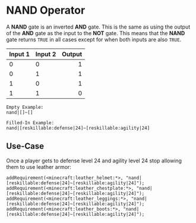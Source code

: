 # NAND Operator

A **NAND** gate is an inverted **AND** gate. This is the same as using the output of the **AND** gate as the input to the **NOT** gate. This means that the **NAND** gate returns `TRUE` in all cases except for when both inputs are also `TRUE`.

| Input 1 | Input 2 | Output |
| ------- | ------- | ------:|
| 0       | 0       |      1 |
| 0       | 1       |      1 |
| 1       | 0       |      1 |
| 1       | 1       |      0 |

    Empty Example:
    nand|[]~[]
    
    Filled-In Example:
    nand|[reskillable:defense|24]~[reskillable:agility|24]
    

## Use-Case

Once a player gets to defense level 24 and agility level 24 stop allowing them to use leather armor:

```zenscript
addRequirement(<minecraft:leather_helmet:*>, "nand|[reskillable:defense|24]~[reskillable:agility|24]");
addRequirement(<minecraft:leather_chestplate:*>, "nand|[reskillable:defense|24]~[reskillable:agility|24]");
addRequirement(<minecraft:leather_leggings:*>, "nand|[reskillable:defense|24]~[reskillable:agility|24]");
addRequirement(<minecraft:leather_boots:*>, "nand|[reskillable:defense|24]~[reskillable:agility|24]");
```
